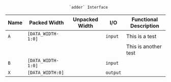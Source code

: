                                 `adder` Interface                                 
                                                                                  
| Name | Packed Width       | Unpacked Width | I/O      | Functional Description |
|------|--------------------|----------------|----------|------------------------|
| `A`  | `[DATA_WIDTH-1:0]` |                | `input`  | This is a test         |
|      |                    |                |          | This is another test   |
| `B`  | `[DATA_WIDTH-1:0]` |                | `input`  |                        |
| `X`  | `[DATA_WIDTH:0]`   |                | `output` |                        |
                                                                                  

